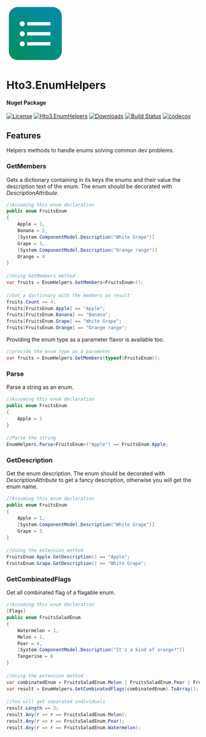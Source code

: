 ![logo](https://raw.githubusercontent.com/HTO3/Hto3.EnumHelpers/master/nuget-logo-small.png)

Hto3.EnumHelpers
========================================

#### Nuget Package

[![License](https://img.shields.io/github/license/HTO3/Hto3.EnumHelpers)](https://github.com/HTO3/Hto3.EnumHelpers/blob/master/LICENSE)
[![Hto3.EnumHelpers](https://img.shields.io/nuget/v/Hto3.EnumHelpers.svg)](https://www.nuget.org/packages/Hto3.EnumHelpers/)
[![Downloads](https://img.shields.io/nuget/dt/Hto3.EnumHelpers)](https://www.nuget.org/stats/packages/Hto3.EnumHelpers?groupby=Version)
[![Build Status](https://github.com/HTO3/Hto3.EnumHelpers/actions/workflows/publish.yml/badge.svg)](https://github.com/HTO3/Hto3.EnumHelpers/actions/workflows/publish.yml)
[![codecov](https://codecov.io/gh/HTO3/Hto3.EnumHelpers/branch/master/graph/badge.svg)](https://codecov.io/gh/HTO3/Hto3.EnumHelpers)

Features
--------
Helpers methods to handle enums solving common dev problems.

### GetMembers

Gets a dictionary containing in its keys the enums and their value the description text of the enum. The enum should be decorated with <i>DescriptionAttribute</i>.

```csharp
//Assuming this enum declaration
public enum FruitsEnum
{
    Apple = 1,
    Banana = 2,
    [System.ComponentModel.Description("White Grape")]
    Grape = 3,
    [System.ComponentModel.Description("Orange range")]
    Orange = 4
}

//Using GetMembers method
var fruits = EnumHelpers.GetMembers<FruitsEnum>();

//Got a dictionary with the members as result
fruits.Count == 4;
fruits[FruitsEnum.Apple] == "Apple";
fruits[FruitsEnum.Banana] == "Banana";
fruits[FruitsEnum.Grape] == "White Grape";
fruits[FruitsEnum.Orange] == "Orange range";
```

Providing the enum type as a parameter flavor is available too.

```csharp
//provide the enum type as a parameter
var fruits = EnumHelpers.GetMembers(typeof(FruitsEnum));
```

### Parse

Parse a string as an enum.

```csharp
//Assuming this enum declaration
public enum FruitsEnum
{
    Apple = 1
}

//Parse the string
EnumHelpers.Parse<FruitsEnum>("Apple") == FruitsEnum.Apple;
```

### GetDescription

Get the enum description. The enum should be decorated with <i>DescriptionAttribute</i> to get a fancy description, otherwise you will get the enum name.

```csharp
//Assuming this enum declaration
public enum FruitsEnum
{
    Apple = 1,
    [System.ComponentModel.Description("White Grape")]
    Grape = 3
}

//Using the extension method
FruitsEnum.Apple.GetDescription() == "Apple";
FruitsEnum.Grape.GetDescription() == "White Grape";
```

### GetCombinatedFlags

Get all combinated flag of a flagable enum.

```csharp
//Assuming this enum declaration
[Flags]
public enum FruitsSaladEnum
{
    Watermelon = 1,
    Melon = 2,
    Pear = 4,
    [System.ComponentModel.Description("It's a kind of orange?")]
    Tangerine = 8
}

//Using the extension method
var combinatedEnum = FruitsSaladEnum.Melon | FruitsSaladEnum.Pear | FruitsSaladEnum.Watermelon;
var result = EnumHelpers.GetCombinatedFlags(combinatedEnum).ToArray();

//You will get separated individuals
result.Length == 3;
result.Any(r => r == FruitsSaladEnum.Melon);
result.Any(r => r == FruitsSaladEnum.Pear);
result.Any(r => r == FruitsSaladEnum.Watermelon);
```
